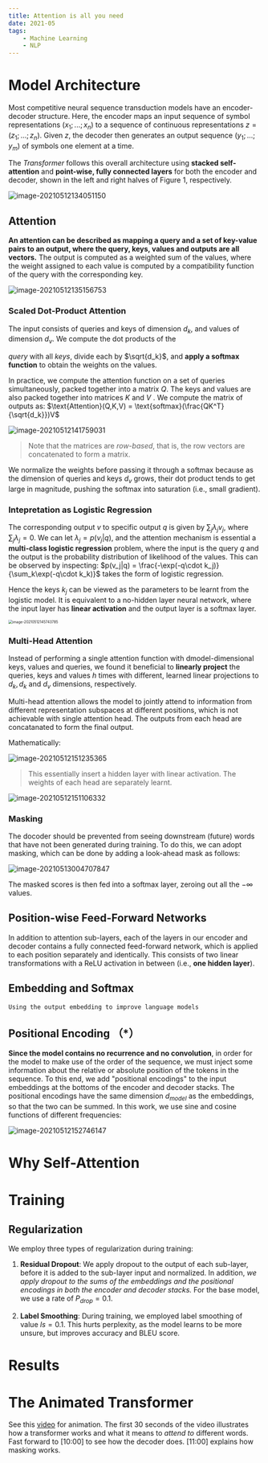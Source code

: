 ```yaml
---
title: Attention is all you need
date: 2021-05
tags:
    - Machine Learning
    - NLP
---
```


# Model Architecture

Most competitive neural sequence transduction models have an encoder-decoder structure. Here, the encoder maps an input sequence of symbol representations $(x_1; ...; x_n$) to a sequence of continuous representations $z = (z_1; ...; z_n)$. Given $z$, the decoder then generates an output sequence $(y_1; ...; y_m)$ of symbols one element at a time.

The *Transformer* follows this overall architecture using **stacked self-attention** and **point-wise, fully connected layers** for both the encoder and decoder, shown in the left and right halves of Figure 1, respectively.

![image-20210512134051150](image-20210512134051150.png)

## Attention

**An attention can be described as mapping a query and a set of key-value pairs to an output, where the query, keys, values and outputs are all vectors.** The output is computed as a weighted sum of the values, where the weight assigned to each value is computed by a compatibility function of the query with the corresponding key.

![image-20210512135156753](image-20210512135156753.png)

### Scaled Dot-Product Attention

The input consists of queries and keys of dimension $d_k$, and values of dimension $d_v$. We compute the dot products of the

*query* with all *keys*, divide each by $\sqrt{d_k}$, and **apply a softmax function** to obtain the weights on the values.

In practice, we compute the attention function on a set of queries simultaneously, packed together into a matrix $Q$. The keys and values are also packed together into matrices $K$ and $V$ . We compute the matrix of outputs as: $\text{Attention}(Q,K,V) = \text{softmax}(\frac{QK^T}{\sqrt{d_k}})V$

![image-20210512141759031](image-20210512141759031.png)

> Note that the matrices are *row-based*, that is, the row vectors are concatenated to form a matrix.

We normalize the weights before passing it through a softmax because as the dimension of queries and keys $d_v$ grows, their dot product tends to get large in magnitude, pushing the softmax into saturation (i.e., small gradient).

### Intepretation as Logistic Regression

The corresponding output $v$ to specific output $q$ is given by $\sum_j \lambda_jv_j$, where $\sum_j \lambda_j = 0$. We can let $\lambda_j = p(v_j|q)$, and the attention mechanism is essential a **multi-class logistic regression** problem, where the input is the query $q$ and the output is the probability distribution of likelihood of the values. This can be observed by inspecting: $p(v_j|q) = \frac{-\exp(-q\cdot k_j)}{\sum_k\exp(-q\cdot k_k)}$ takes the form of logistic regression.

Hence the keys $k_j$ can be viewed as the parameters to be learnt from the logistic model. It is equivalent to a no-hidden layer neural network, where the input layer has **linear activation** and the output layer is a softmax layer.

<img src="image-20210512145743785.png" alt="image-20210512145743785" style="zoom:50%;" />

### Multi-Head Attention

Instead of performing a single attention function with dmodel-dimensional keys, values and queries, we found it beneficial to **linearly project** the queries, keys and values $h$ times with different, learned linear projections to $d_k, d_k$ and $d_v$ dimensions, respectively.

Multi-head attention allows the model to jointly attend to information from different representation subspaces at different positions, which is not achievable with single attention head. The outputs from each head are concatanated to form the final output.

Mathematically: 

![image-20210512151235365](image-20210512151235365.png)

> This essentially insert a hidden layer with linear activation. The weights of each head are separately learnt.

![image-20210512151106332](image-20210512151106332.png)



### Masking

The docoder should be prevented from seeing downstream (future) words that have not been generated during training. To do this, we can adopt masking, which can be done by adding a look-ahead mask as follows:

![image-20210513004707847](image-20210513004707847.png)

The masked scores is then fed into a softmax layer, zeroing out all the $-\infty$ values.

## Position-wise Feed-Forward Networks

In addition to attention sub-layers, each of the layers in our encoder and decoder contains a fully connected feed-forward network, which is applied to each position separately and identically. This consists of two linear transformations with a ReLU activation in between (i.e., **one hidden layer**).

## Embedding and Softmax

`Using the output embedding to improve language models`

## Positional Encoding （*）

**Since the model contains no recurrence and no convolution**, in order for the model to make use of the order of the sequence, we must inject some information about the relative or absolute position of the tokens in the sequence. To this end, we add "positional encodings" to the input embeddings at the bottoms of the encoder and decoder stacks. The positional encodings have the same dimension $d_{model}$ as the embeddings, so that the two can be summed. In this work, we use sine and cosine functions of different frequencies:

![image-20210512152746147](image-20210512152746147.png)

# Why Self-Attention

# Training

## Regularization

We employ three types of regularization during training:

1. **Residual Dropout**: We apply dropout to the output of each sub-layer, before it is added to the sub-layer input and normalized. In addition, *we apply dropout to the sums of the embeddings and the positional encodings in both the encoder and decoder stacks.* For the base model, we use a rate of $P_{drop} = 0.1$.

2. **Label Smoothing**: During training, we employed label smoothing of value $ls = 0.1$. This hurts perplexity, as the model learns to be more unsure, but improves accuracy and BLEU score.

#  Results

# The Animated Transformer

See this [video](https://www.youtube.com/watch?v=4Bdc55j80l8) for animation. The first 30 seconds of the video illustrates how a transformer works and what it means to *attend to* different words. Fast forward to [10:00] to see how the decoder does. [11:00] explains how masking works.